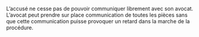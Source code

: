 L’accusé ne cesse pas de pouvoir communiquer librement avec son avocat.
L’avocat peut prendre sur place communication de toutes les pièces sans que cette communication puisse provoquer un retard dans la marche de la procédure.